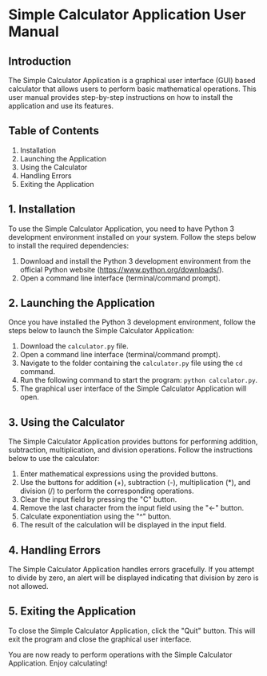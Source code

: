 # Simple Calculator Application User Manual

## Introduction
The Simple Calculator Application is a graphical user interface (GUI) based calculator that allows users to perform basic mathematical operations. This user manual provides step-by-step instructions on how to install the application and use its features.

## Table of Contents
1. Installation
2. Launching the Application
3. Using the Calculator
4. Handling Errors
5. Exiting the Application

## 1. Installation
To use the Simple Calculator Application, you need to have Python 3 development environment installed on your system. Follow the steps below to install the required dependencies:

1. Download and install the Python 3 development environment from the official Python website (https://www.python.org/downloads/).
2. Open a command line interface (terminal/command prompt).

## 2. Launching the Application
Once you have installed the Python 3 development environment, follow the steps below to launch the Simple Calculator Application:

1. Download the `calculator.py` file.
2. Open a command line interface (terminal/command prompt).
3. Navigate to the folder containing the `calculator.py` file using the `cd` command.
4. Run the following command to start the program: `python calculator.py`.
5. The graphical user interface of the Simple Calculator Application will open.

## 3. Using the Calculator
The Simple Calculator Application provides buttons for performing addition, subtraction, multiplication, and division operations. Follow the instructions below to use the calculator:

1. Enter mathematical expressions using the provided buttons.
2. Use the buttons for addition (+), subtraction (-), multiplication (*), and division (/) to perform the corresponding operations.
3. Clear the input field by pressing the "C" button.
4. Remove the last character from the input field using the "<-" button.
5. Calculate exponentiation using the "^" button.
6. The result of the calculation will be displayed in the input field.

## 4. Handling Errors
The Simple Calculator Application handles errors gracefully. If you attempt to divide by zero, an alert will be displayed indicating that division by zero is not allowed.

## 5. Exiting the Application
To close the Simple Calculator Application, click the "Quit" button. This will exit the program and close the graphical user interface.

You are now ready to perform operations with the Simple Calculator Application. Enjoy calculating!